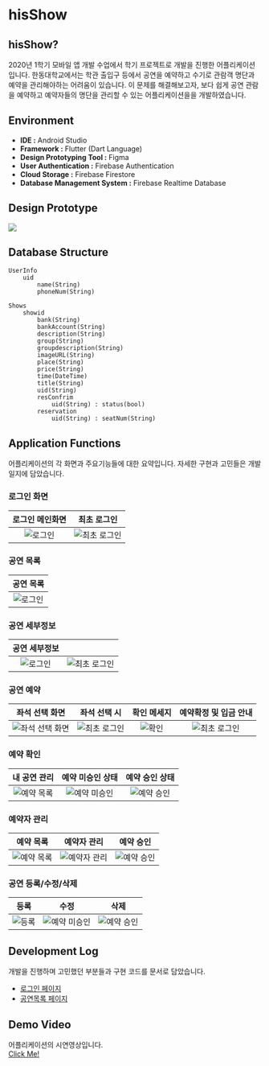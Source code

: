# hisShow

## hisShow?

2020년 1학기 모바일 앱 개발 수업에서 학기 프로젝트로 개발을 진행한 어플리케이션입니다. 한동대학교에서는 학관 출입구 등에서 공연을 예약하고 수기로 관람객 명단과 예약을 관리해야하는 어려움이 있습니다. 이 문제를 해결해보고자, 보다 쉽게 공연 관람을 예약하고 예약자들의 명단을 관리할 수 있는 어플리케이션을을 개발하였습니다.

## Environment

- **IDE :** Android Studio
- **Framework :** Flutter (Dart Language)
- **Design Prototyping Tool :** Figma
- **User Authentication :** Firebase Authentication
- **Cloud Storage :** Firebase Firestore
- **Database Management System :** Firebase Realtime Database

## Design Prototype

<img src="https://jeonyeohun.github.io/assets/post_images/hisShow_prototyping.png" />
<br>

## Database Structure

```
UserInfo
    uid
        name(String)
        phoneNum(String)

Shows
    showid
        bank(String)
        bankAccount(String)
        description(String)
        group(String)
        groupdescription(String)
        imageURL(String)
        place(String)
        price(String)
        time(DateTime)
        title(String)
        uid(String)
        resConfrim
            uid(String) : status(bool)
        reservation
            uid(String) : seatNum(String)
```

## Application Functions

어플리케이션의 각 화면과 주요기능들에 대한 요약입니다. 자세한 구현과 고민들은 개발일지에 담았습니다.

### 로그인 화면

|                                          로그인 메인화면                                           |                                                    최초 로그인                                                     |
| :------------------------------------------------------------------------------------------------: | :----------------------------------------------------------------------------------------------------------------: |
| ![로그인](https://github.com/jeonyeohun/hisShow/blob/master/assets/screenshots/login.png?raw=true) | ![최초 로그인](https://github.com/jeonyeohun/hisShow/blob/master/assets/screenshots/new_user-invalid.png?raw=true) |

### 공연 목록

| 공연 목록  
| :------------------------------------------------------------------------------------------------: |
| ![로그인](https://github.com/jeonyeohun/hisShow/blob/master/assets/screenshots/show_list.png?raw=true) |

### 공연 세부정보

|                                               공연 세부정보                                                |                                                                                                                 |
| :--------------------------------------------------------------------------------------------------------: | :-------------------------------------------------------------------------------------------------------------: |
| ![로그인](https://github.com/jeonyeohun/hisShow/blob/master/assets/screenshots/show_detail-1.png?raw=true) | ![최초 로그인](https://github.com/jeonyeohun/hisShow/blob/master/assets/screenshots/show_detail-2.png?raw=true) |

### 공연 예약

|                                               좌석 선택 화면                                               |                                                   좌석 선택 시                                                   |                                             확인 메세지                                              |                                             예약확정 및 입금 안내                                             |
| :--------------------------------------------------------------------------------------------------------: | :--------------------------------------------------------------------------------------------------------------: | :--------------------------------------------------------------------------------------------------: | :-----------------------------------------------------------------------------------------------------------: |
| ![좌석 선택 화면](https://github.com/jeonyeohun/hisShow/blob/master/assets/screenshots/seats.png?raw=true) | ![최초 로그인](https://github.com/jeonyeohun/hisShow/blob/master/assets/screenshots/seats_selected.png?raw=true) | ![확인](https://github.com/jeonyeohun/hisShow/blob/master/assets/screenshots/seats_ask.png?raw=true) | ![최초 로그인](https://github.com/jeonyeohun/hisShow/blob/master/assets/screenshots/seats_apply.png?raw=true) |

### 예약 확인

|                                                내 공연 관리                                                |                                                    예약 미승인 상태                                                     |                                                       예약 승인 상태                                                       |
| :--------------------------------------------------------------------------------------------------------: | :---------------------------------------------------------------------------------------------------------------------: | :------------------------------------------------------------------------------------------------------------------------: |
| ![예약 목록](https://github.com/jeonyeohun/hisShow/blob/master/assets/screenshots/my_reserve.png?raw=true) | ![예약 미승인](https://github.com/jeonyeohun/hisShow/blob/master/assets/screenshots/reserve_not_confirmed.png?raw=true) | ![예약 승인](https://github.com/jeonyeohun/hisShow/blob/master/assets/screenshots/reservation_ticket_changed.png?raw=true) |

### 예약자 관리

|                                                예약 목록                                                |                                                     예약자 관리                                                     |                                                     예약 승인                                                      |
| :-----------------------------------------------------------------------------------------------------: | :-----------------------------------------------------------------------------------------------------------------: | :----------------------------------------------------------------------------------------------------------------: |
| ![예약 목록](https://github.com/jeonyeohun/hisShow/blob/master/assets/screenshots/my_show.png?raw=true) | ![예약자 관리](https://github.com/jeonyeohun/hisShow/blob/master/assets/screenshots/reservation_check.png?raw=true) | ![예약 승인](https://github.com/jeonyeohun/hisShow/blob/master/assets/screenshots/reservation_dialog.png?raw=true) |

### 공연 등록/수정/삭제

|                                                   등록                                                   |                                                   수정                                                   |                                                  삭제                                                  |
| :------------------------------------------------------------------------------------------------------: | :------------------------------------------------------------------------------------------------------: | :----------------------------------------------------------------------------------------------------: |
| ![등록](https://github.com/jeonyeohun/hisShow/blob/master/assets/screenshots/register_show.png?raw=true) | ![예약 미승인](https://github.com/jeonyeohun/hisShow/blob/master/assets/screenshots/modify.png?raw=true) | ![예약 승인](https://github.com/jeonyeohun/hisShow/blob/master/assets/screenshots/delete.png?raw=true) |

## Development Log

개발을 진행하며 고민했던 부분들과 구현 코드를 문서로 담았습니다.

- [로그인 페이지](https://jeonyeohun.github.io/2020/06/29/hisShow-%EB%A1%9C%EA%B7%B8%EC%9D%B8%ED%8E%98%EC%9D%B4%EC%A7%80.html)
- [공연목록 페이지](https://jeonyeohun.github.io/2020/06/29/hisShow-%EA%B3%B5%EC%97%B0%EB%AA%A9%EB%A1%9D%ED%8E%98%EC%9D%B4%EC%A7%80.html)

## Demo Video

어플리케이션의 시연영상입니다.<br>
[Click Me!](https://www.youtube.com/watch?v=jtHrCCaDDHk)
